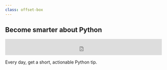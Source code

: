 ```yaml
---
class: offset-box
---
```


## Become smarter about Python

<iframe src="https://embeds.beehiiv.com/5d8e5d78-3d6e-46d4-b5c7-b7c8d1b409e6?slim=true" data-test-id="beehiiv-embed" height="52" width="100%" frameborder="0" scrolling="no" style="margin: 0; border-radius: 0px !important; background-color: transparent;"></iframe>

Every day, get a short, actionable Python tip.
